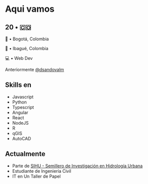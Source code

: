 # Aqui vamos

## 20 • 🇨🇴 

📌 • Bogotá, Colombia

📌 • Ibagué, Colombia

💻 • Web Dev

Anteriormente [@dsandovalm](https://github.com/dsandovalm/dsandovalm) 

## Skills en

- Javascript
- Python
- Typescript
- Angular
- React
- NodeJS
- R
- qGIS
- AutoCAD

## Actualmente

- Parte de [SIHU - Semillero de Investigación en Hidrología Urbana](http://gireh.unal.edu.co/sihu) 
- Estudiante de Ingeniería Civil
- IT en Un Taller de Papel

<!--
**teilhux/teilhux** is a ✨ _special_ ✨ repository because its `README.md` (this file) appears on your GitHub profile.

Here are some ideas to get you started:

- 🔭 I’m currently working on ...
- 🌱 I’m currently learning ...
- 👯 I’m looking to collaborate on ...
- 🤔 I’m looking for help with ...
- 💬 Ask me about ...
- 📫 How to reach me: ...
- 😄 Pronouns: ...
- ⚡ Fun fact: ...
-->
